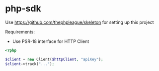 # php-sdk

Use https://github.com/thephpleague/skeleton for setting up this project

Requirements:
- Use PSR-18 interface for HTTP Client

```php
<?php

$client = new Client($httpClient, "apiKey");
$client->track("...");
```
